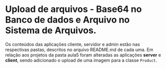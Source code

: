 # Upload de arquivos - Base64 no Banco de dados e Arquivo no Sistema de Arquivos.

Os conteúdos das aplicações cliente, servidor e admin estão nas respectivas pastas, descritos no arquivo README.md de cada uma.
Em relação aos projetos da pasta aula5 foram alteradas as aplicações **server** e **client**, sendo adicionado o upload de uma imagem para a classe `Product`.